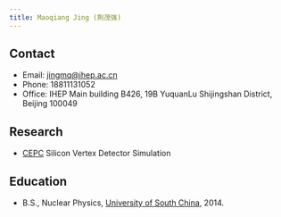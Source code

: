 ```yaml
---
title: Maoqiang Jing (荆茂强)
---
```


## Contact
- Email: jingmq@ihep.ac.cn
- Phone: 18811131052
- Office: IHEP Main building B426, 19B YuquanLu Shijingshan District, Beijing 100049

## Research
- [CEPC](http://cepc.ihep.ac.cn) Silicon Vertex Detector Simulation

## Education
- B.S., Nuclear Physics, [University of South China](http://www.usc.edu.cn/), 2014.






